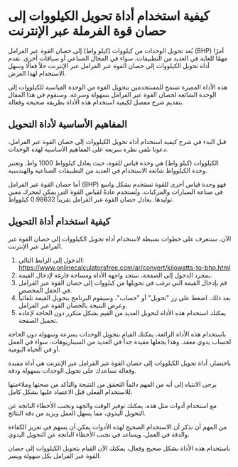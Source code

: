 كيفية استخدام أداة تحويل الكيلووات إلى حصان قوة الفرملة عبر الإنترنت
====================================================================

يُعد تحويل الوحدات من كيلووات (كيلو واط) إلى حصان القوة عبر الفرامل (BHP) أمرًا مهمًا للغاية في العديد من التطبيقات، سواء في المجال الصناعي أو سياقات أخرى. تقدم أداة تحويل الكيلووات إلى حصان القوة عبر الفرامل عبر الإنترنت حلاً فعالًا وسهل الاستخدام لهذا الغرض.

هذه الأداة المميزة تسمح للمستخدمين بتحويل القوة من الوحدة القياسية للكيلووات إلى الوحدة الشائعة لحصان القوة عبر الفرامل بسهولة وسرعة. وسنقوم في هذا المقال بتقديم شرح مفصل لكيفية استخدام هذه الأداة بطريقة صحيحة وفعالة.

المفاهيم الأساسية لأداة التحويل
-------------------------------

قبل البدء في شرح كيفية استخدام أداة تحويل الكيلووات إلى حصان القوة عبر الفرامل، دعونا نلقي نظرة سريعة على المفاهيم الأساسية لهذه الوحدات.

الكيلووات (كيلو واط) هي وحدة قياس للقوة، حيث يعادل كيلوواط 1000 واط. وتعتبر وحدة الكيلوواط شائعة الاستخدام في العديد من التطبيقات الصناعية والهندسية.

أما حصان القوة عبر الفرامل (BHP) فهو وحدة قياس أخرى للقوة تستخدم بشكل واسع في صناعة السيارات والمركبات. وتُستخدم عادةً لقياس القوة التي يمكن لمحرك معين توليدها. يعادل حصان القوة عبر الفرامل تقريباً 0.98632 كيلوواط.

كيفية استخدام أداة التحويل
--------------------------

الآن، سنتعرف على خطوات بسيطة لاستخدام أداة تحويل الكيلووات إلى حصان القوة عبر الفرامل عبر الإنترنت.

1. الدخول إلى الرابط التالي: <https://www.onlinecalculatorsfree.com/ar/convert/kilowatts-to-bhp.html>
2. بمجرد الدخول إلى الصفحة، ستجد واجهة الأداة ومساحة فارغة لإدخال القيمة.
3. قم بإدخال القيمة التي ترغب في تحويلها من كيلووات إلى حصان القوة عبر الفرامل في الحقل المخصص.
4. بعد ذلك، اضغط على زر "تحويل" أو "حساب"، وسيقوم البرنامج بتحويل القيمة تلقائياً وعرض النتيجة بالحصان القوة عبر الفرامل.
5. يمكنك استخدام هذه الأداة لتحويل العديد من القيم بشكل متكرر دون الحاجة لإعادة تحميل الصفحة.

باستخدام هذه الأداة الرائعة، يمكنك القيام بتحويل الوحدات بسرعة وسهولة دون الحاجة لحساب يدوي معقد. وهذا يجعلها مفيدة جداً في العديد من السيناريوهات، سواء في العمل أو في الحياة اليومية.

باختصار، أداة تحويل الكيلووات إلى حصان القوة عبر الفرامل عبر الإنترنت هي أداة مفيدة وفعالة تساعدك على تحويل الوحدات بسهولة ودقة.

يرجى الانتباه إلى أنه من المهم دائماً التحقق من النتيجة والتأكد من صحتها وملاءمتها للاستخدام الفعلي قبل الاعتماد عليها بشكل كامل.

مع استخدام أدوات مثل هذه، يمكنك توفير الوقت والجهد وتجنب الأخطاء الناتجة عن التحويل اليدوي، مما يسهل العمل ويزيد من دقة النتائج.

من المهم أن نذكر أن الاستخدام الصحيح لهذه الأدوات يمكن أن يسهم في تعزيز الكفاءة والدقة في العمل، ويساعد في تجنب الأخطاء الناتجة عن التحويل اليدوي.

باستخدام هذه الأداة بشكل صحيح وفعال، يمكنك الآن القيام بتحويل الكيلووات إلى حصان القوة عبر الفرامل بكل سهولة ويسر.